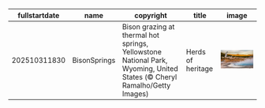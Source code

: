 |fullstartdate|name|copyright|title|image|
|--|--|--|--|--|
202510311830|BisonSprings|Bison grazing at thermal hot springs, Yellowstone National Park, Wyoming, United States (© Cheryl Ramalho/Getty Images)|Herds of heritage|![](/en-IN/2025/11/202510311830BisonSprings.jpg)|
